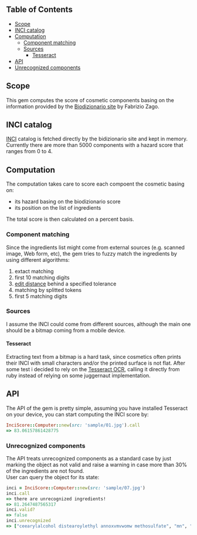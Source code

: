## Table of Contents

* [Scope](#scope)
* [INCI catalog](#inci-catalog)
* [Computation](#computation)
  * [Component matching](#component-matching)
  * [Sources](#sources)
    * [Tesseract](#tessract)
* [API](#api)
 * [Unrecognized components](#unrecognized-components)

## Scope
This gem computes the score of cosmetic components basing on the information provided by the [Biodizionario site](http://www.biodizionario.it/) by Fabrizio Zago.

## INCI catalog
[INCI](https://en.wikipedia.org/wiki/International_Nomenclature_of_Cosmetic_Ingredients) catalog is fetched directly by the bidizionario site and kept in memory.  
Currently there are more than 5000 components with a hazard score that ranges from 0 to 4.

## Computation
The computation takes care to score each compoent the cosmetic basing on:
* its hazard basing on the biodizionario score
* its position on the list of ingredients

The total score is then calculated on a percent basis.

### Component matching
Since the ingredients list might come from external sources (e.g. scanned image, Web form, etc), the gem tries to fuzzy match the ingredients by using different algorithms:
1. extact matching
2. first 10 matching digits 
3. [edit distance](https://en.wikipedia.org/wiki/Levenshtein_distance) behind a specified tolerance
4. matching by splitted tokens
5. first 5 matching digits

### Sources
I assume the INCI could come from different sources, although the main one should be a bitmap coming from a mobile device.  

#### Tesseract
Extracting text from a bitmap is a hard task, since cosmetics often prints their INCI with small characters and/or the printed surface is not flat. 
After some test i decided to rely on the [Tesseract
OCR](https://github.com/tesseract-ocr/tesseract), calling it directly from ruby instead of relying on some juggernaut implementation.

## API
The API of the gem is pretty simple, assuming you have installed Tesseract on your device, you can start computing the INCI score by:

```ruby
InciScore::Computer::new(src: 'sample/01.jpg').call
=> 83.06157861428775
```

### Unrecognized components
The API treats unrecognized components as a standard case by just marking the object as not valid and raise a warning in case more than 30% of the ingredients are not found.  
User can query the object for its state:

```ruby
inci = InciScore::Computer::new(src: 'sample/07.jpg')
inci.call
=> there are unrecognized ingredients!
=> 81.2647487565317
inci.valid?
=> false
inci.unrecognized
=> ["ceearylalcohol distearoylethyl annoxvmvwomw methosulfate", "mn", "pighlapunicifouai aceholafruitextract", "f benzoicacid", "wmnome j hcmnmcgmciirusmedicalimonum", "peel extract lemon peel extract", "j prunusarmeniacakerneloil apricot xmaommanmmamm", "oil suybean oil", "fll 04391213"]
```
